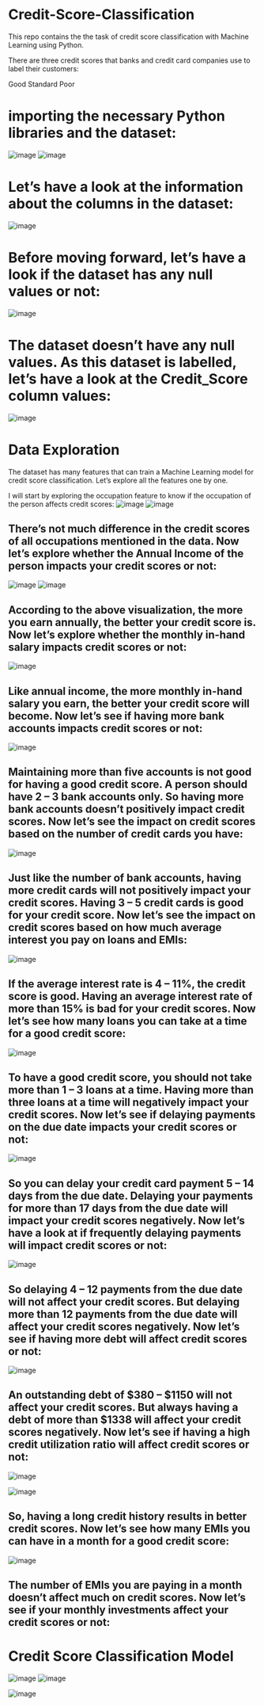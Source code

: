 
# Credit-Score-Classification
This repo contains the the task of credit score classification with Machine Learning using Python.


There are three credit scores that banks and credit card companies use to label their customers:

Good
Standard
Poor

# importing the necessary Python libraries and the dataset:
![image](https://github.com/Sanketarali/Credit-Score-Classification/assets/110754364/77ef1823-d6fa-436b-ad80-c1594698f130)
![image](https://github.com/Sanketarali/Credit-Score-Classification/assets/110754364/afbe9909-1c05-4393-9bb0-4317a5faf22c)

# Let’s have a look at the information about the columns in the dataset:
![image](https://github.com/Sanketarali/Credit-Score-Classification/assets/110754364/add55d83-a437-49ac-808d-81806e2c110c)

# Before moving forward, let’s have a look if the dataset has any null values or not:
![image](https://github.com/Sanketarali/Credit-Score-Classification/assets/110754364/2e7ffa40-acf0-46cf-b663-64d3bc3e6c55)

# The dataset doesn’t have any null values. As this dataset is labelled, let’s have a look at the Credit_Score column values:
![image](https://github.com/Sanketarali/Credit-Score-Classification/assets/110754364/7629d17e-a48d-4081-a70c-088bd805c6e9)

# Data Exploration
The dataset has many features that can train a Machine Learning model for credit score classification. Let’s explore all the features one by one.

I will start by exploring the occupation feature to know if the occupation of the person affects credit scores:
![image](https://github.com/Sanketarali/Credit-Score-Classification/assets/110754364/b63d5823-9a14-40d4-9b34-f5e9b02ce50d)
![image](https://github.com/Sanketarali/Credit-Score-Classification/assets/110754364/65eeeefc-9a41-43a7-8f3a-57a20937c5ad)

<h2>There’s not much difference in the credit scores of all occupations mentioned in the data. Now let’s explore whether the Annual Income of the person impacts your credit scores or not:</h2>


![image](https://github.com/Sanketarali/Credit-Score-Classification/assets/110754364/7955b01e-f0a2-409c-ae27-0847cca47f87)
![image](https://github.com/Sanketarali/Credit-Score-Classification/assets/110754364/4b05ff64-20d3-4eda-b18b-d21cbd2e51b8)
<h2>According to the above visualization, the more you earn annually, the better your credit score is. Now let’s explore whether the monthly in-hand salary impacts credit scores or not:</h2>

![image](https://github.com/Sanketarali/Credit-Score-Classification/assets/110754364/946f7ac3-a8a1-4071-8c89-064274c46311)
<h2>Like annual income, the more monthly in-hand salary you earn, the better your credit score will become. Now let’s see if having more bank accounts impacts credit scores or not:</h2>

![image](https://github.com/Sanketarali/Credit-Score-Classification/assets/110754364/4e67255a-0e1b-41aa-9fd3-43e3240bd07f)
<h2>Maintaining more than five accounts is not good for having a good credit score. A person should have 2 – 3 bank accounts only. So having more bank accounts doesn’t positively impact credit scores. Now let’s see the impact on credit scores based on the number of credit cards you have:</h2>

![image](https://github.com/Sanketarali/Credit-Score-Classification/assets/110754364/84fed054-5efa-4475-95a6-f7586e92a32d)
<h2>Just like the number of bank accounts, having more credit cards will not positively impact your credit scores. Having 3 – 5 credit cards is good for your credit score. Now let’s see the impact on credit scores based on how much average interest you pay on loans and EMIs:</h2>

![image](https://github.com/Sanketarali/Credit-Score-Classification/assets/110754364/c5524d90-1bb2-4677-ab53-ff5fc2c079b3)
<h2>If the average interest rate is 4 – 11%, the credit score is good. Having an average interest rate of more than 15% is bad for your credit scores. Now let’s see how many loans you can take at a time for a good credit score:</h2>

![image](https://github.com/Sanketarali/Credit-Score-Classification/assets/110754364/e4721c54-b8c0-4f88-aa1a-82192abd0b00)
<h2>To have a good credit score, you should not take more than 1 – 3 loans at a time. Having more than three loans at a time will negatively impact your credit scores. Now let’s see if delaying payments on the due date impacts your credit scores or not:</h2>

![image](https://github.com/Sanketarali/Credit-Score-Classification/assets/110754364/749105c0-30a0-4690-b2e8-a242ac80034a)
<h2>So you can delay your credit card payment 5 – 14 days from the due date. Delaying your payments for more than 17 days from the due date will impact your credit scores negatively. Now let’s have a look at if frequently delaying payments will impact credit scores or not:</h2>

![image](https://github.com/Sanketarali/Credit-Score-Classification/assets/110754364/10f7e951-1396-4a03-9d7b-97caf0913df8)
<h2>So delaying 4 – 12 payments from the due date will not affect your credit scores. But delaying more than 12 payments from the due date will affect your credit scores negatively. Now let’s see if having more debt will affect credit scores or not:</h2>

![image](https://github.com/Sanketarali/Credit-Score-Classification/assets/110754364/bbf76df6-81c3-4081-afde-8759822a2b93)
<h2>An outstanding debt of $380 – $1150 will not affect your credit scores. But always having a debt of more than $1338 will affect your credit scores negatively. Now let’s see if having a high credit utilization ratio will affect credit scores or not:</h2>

![image](https://github.com/Sanketarali/Credit-Score-Classification/assets/110754364/362a0dde-88e9-4c81-81cf-7909731473d9)

![image](https://github.com/Sanketarali/Credit-Score-Classification/assets/110754364/031124a9-349e-4be0-a1e8-231cd1780196)
<h2>So, having a long credit history results in better credit scores. Now let’s see how many EMIs you can have in a month for a good credit score:</h2>

![image](https://github.com/Sanketarali/Credit-Score-Classification/assets/110754364/c18a30df-1d0a-4151-bd52-53e891f38345)
<h2>The number of EMIs you are paying in a month doesn’t affect much on credit scores. Now let’s see if your monthly investments affect your credit scores or not:</h2>

# Credit Score Classification Model
![image](https://github.com/Sanketarali/Credit-Score-Classification/assets/110754364/5cef2bc4-d94c-4509-a583-ccdb97ec138f)
![image](https://github.com/Sanketarali/Credit-Score-Classification/assets/110754364/ea8fae3d-44fd-4a30-b781-195df6580e6c)

![image](https://github.com/Sanketarali/Credit-Score-Classification/assets/110754364/8c0fecae-c1c2-43a8-9761-b25b2ccea6f9)



